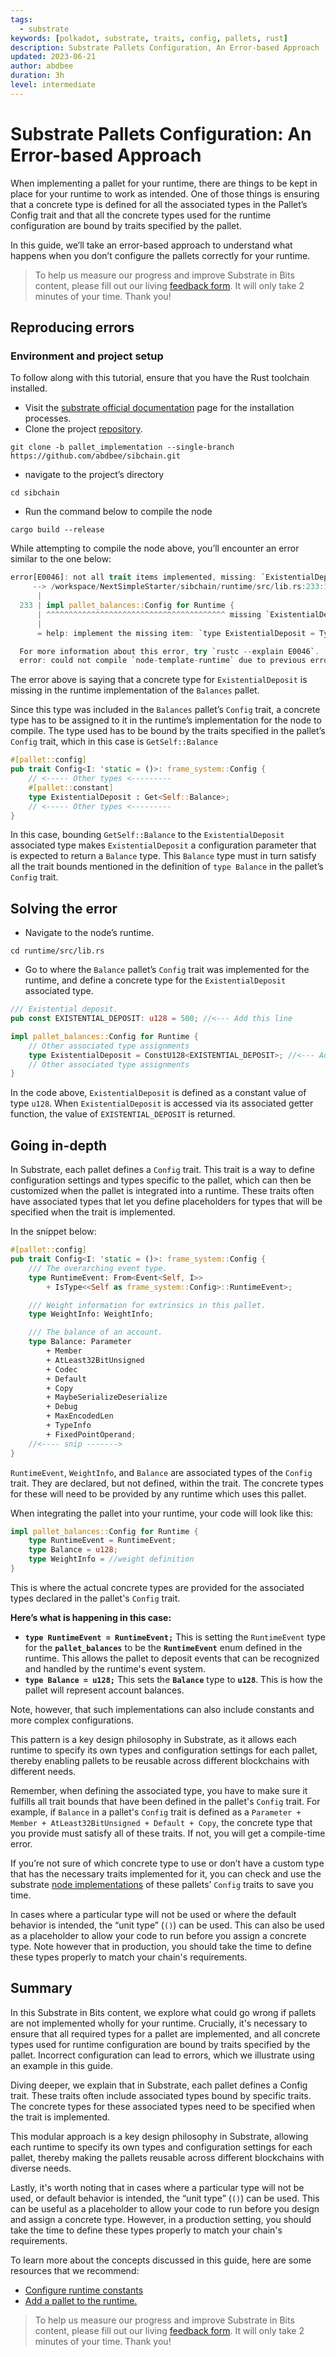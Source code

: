 ```yaml
---
tags:
  - substrate
keywords: [polkadot, substrate, traits, config, pallets, rust]
description: Substrate Pallets Configuration, An Error-based Approach
updated: 2023-06-21
author: abdbee
duration: 3h
level: intermediate
---
```


# Substrate Pallets Configuration: An Error-based Approach

When implementing a pallet for your runtime, there are things to be kept in place for your runtime to work as intended. One of those things is ensuring that a concrete type is defined for all the associated types in the Pallet’s Config trait and that all the concrete types used for the runtime configuration are bound by traits specified by the pallet. 

In this guide, we’ll take an error-based approach to understand what happens when you don’t configure the pallets correctly for your runtime.

> To help us measure our progress and improve Substrate in Bits content, please fill out our living [feedback form](https://airtable.com/appc45lFGS94WumrY/tblnuIR8lSd4TX7IR/viwqMQuAR6zSDn765?blocks=hide). It will only take 2 minutes of your time. Thank you!


## Reproducing errors

### Environment and project setup

To follow along with this tutorial, ensure that you have the Rust toolchain installed.

- Visit the [substrate official documentation](https://docs.substrate.io/install/) page for the installation processes.
- Clone the project [repository](https://github.com/abdbee/sibchain/tree/pallet_implementation).

```
git clone -b pallet_implementation --single-branch https://github.com/abdbee/sibchain.git
```

- navigate to the project’s directory

```
cd sibchain
```

- Run the command below to compile the node

```
cargo build --release
```

While attempting to compile the node above, you’ll encounter an error similar to the one below:

```rust
error[E0046]: not all trait items implemented, missing: `ExistentialDeposit`
     --> /workspace/NextSimpleStarter/sibchain/runtime/src/lib.rs:233:1
      |
  233 | impl pallet_balances::Config for Runtime {
      | ^^^^^^^^^^^^^^^^^^^^^^^^^^^^^^^^^^^^^^^^ missing `ExistentialDeposit` in implementation
      |
      = help: implement the missing item: `type ExistentialDeposit = Type;`

  For more information about this error, try `rustc --explain E0046`.
  error: could not compile `node-template-runtime` due to previous error
```

The error above is saying that a concrete type for `ExistentialDeposit` is missing in the runtime implementation of the `Balances` pallet. 

Since this type was included in the `Balances` pallet’s `Config` trait, a concrete type has to be assigned to it in the runtime’s implementation for the node to compile. The type used has to be bound by the traits specified in the pallet’s `Config` trait, which in this case is `GetSelf::Balance`

```rust
#[pallet::config]
pub trait Config<I: 'static = ()>: frame_system::Config {
    // <----- Other types <---------
    #[pallet::constant]
    type ExistentialDeposit : Get<Self::Balance>;
    // <----- Other types <---------
}
```

In this case, bounding `GetSelf::Balance` to the `ExistentialDeposit` associated type makes `ExistentialDeposit` a configuration parameter that is expected to return a `Balance` type. This `Balance` type must in turn satisfy all the trait bounds mentioned in the definition of `type Balance` in the pallet’s `Config` trait.

## Solving the error

- Navigate to the node’s runtime.

```
cd runtime/src/lib.rs
```

- Go to where the `Balance` pallet’s `Config` trait was implemented for the runtime, and define a concrete type for the `ExistentialDeposit` associated type.

```rust
/// Existential deposit. 
pub const EXISTENTIAL_DEPOSIT: u128 = 500; //<--- Add this line

impl pallet_balances::Config for Runtime {
    // Other associated type assignments
    type ExistentialDeposit = ConstU128<EXISTENTIAL_DEPOSIT>; //<--- Add this line
    // Other associated type assignments
}
```

In the code above, `ExistentialDeposit` is defined as a constant value of type `u128`. When `ExistentialDeposit` is accessed via its associated getter function, the value of `EXISTENTIAL_DEPOSIT` is returned. 

## Going in-depth

In Substrate, each pallet defines a `Config` trait. This trait is a way to define configuration settings and types specific to the pallet, which can then be customized when the pallet is integrated into a runtime. These traits often have associated types that let you define placeholders for types that will be specified when the trait is implemented.

In the snippet below:

```rust
#[pallet::config]
pub trait Config<I: 'static = ()>: frame_system::Config {
    /// The overarching event type.
    type RuntimeEvent: From<Event<Self, I>>
        + IsType<<Self as frame_system::Config>::RuntimeEvent>;

    /// Weight information for extrinsics in this pallet.
    type WeightInfo: WeightInfo;

    /// The balance of an account.
    type Balance: Parameter
        + Member
        + AtLeast32BitUnsigned
        + Codec
        + Default
        + Copy
        + MaybeSerializeDeserialize
        + Debug
        + MaxEncodedLen
        + TypeInfo
        + FixedPointOperand;
    //<---- snip ------->
}
```

`RuntimeEvent`, `WeightInfo`, and `Balance` are associated types of the `Config` trait. They are declared, but not defined, within the trait. The concrete types for these will need to be provided by any runtime which uses this pallet.

When integrating the pallet into your runtime, your code will look like this:

```rust
impl pallet_balances::Config for Runtime {
	type RuntimeEvent = RuntimeEvent;
	type Balance = u128;
	type WeightInfo = //weight definition
}
```

This is where the actual concrete types are provided for the associated types declared in the pallet's `Config` trait.

**Here’s what is happening in this case:**

- **`type RuntimeEvent = RuntimeEvent;`** This is setting the `RuntimeEvent` type for the **`pallet_balances`** to be the **`RuntimeEvent`** enum defined in the runtime. This allows the pallet to deposit events that can be recognized and handled by the runtime's event system.
- **`type Balance = u128;`** This sets the **`Balance`** type to **`u128`**. This is how the pallet will represent account balances.

Note, however, that such implementations can also include constants and more complex configurations.

This pattern is a key design philosophy in Substrate, as it allows each runtime to specify its own types and configuration settings for each pallet, thereby enabling pallets to be reusable across different blockchains with different needs.

Remember, when defining the associated type, you have to make sure it fulfills all trait bounds that have been defined in the pallet's `Config` trait. For example, if `Balance` in a pallet's `Config` trait is defined as a `Parameter + Member + AtLeast32BitUnsigned + Default + Copy`, the concrete type that you provide must satisfy all of these traits. If not, you will get a compile-time error.

 If you’re not sure of which concrete type to use or don’t have a custom type that has the necessary traits implemented for it, you can check and use the substrate [node implementations](https://github.com/paritytech/substrate/tree/master/bin/node) of these pallets’ `Config` traits to save you time.

In cases where a particular type will not be used or where the default behavior is intended, the “unit type” (`()`) can be used. This can also be used as a placeholder to allow your code to run before you assign a concrete type. Note however that in production, you should take the time to define these types properly to match your chain's requirements.

## Summary

In this Substrate in Bits content, we explore what could go wrong if pallets are not implemented wholly for your runtime. Crucially, it's necessary to ensure that all required types for a pallet are implemented, and all concrete types used for runtime configuration are bound by traits specified by the pallet. Incorrect configuration can lead to errors, which we illustrate using an example in this guide.

Diving deeper, we explain that in Substrate, each pallet defines a Config trait. These traits often include associated types bound by specific traits. The concrete types for these associated types need to be specified when the trait is implemented.

This modular approach is a key design philosophy in Substrate, allowing each runtime to specify its own types and configuration settings for each pallet, thereby making the pallets reusable across different blockchains with diverse needs.

Lastly, it's worth noting that in cases where a particular type will not be used, or default behavior is intended, the “unit type” (`()`) can be used. This can be useful as a placeholder to allow your code to run before you design and assign a concrete type. However, in a production setting, you should take the time to define these types properly to match your chain's requirements.

To learn more about the concepts discussed in this guide, here are some resources that we recommend:

- [Configure runtime constants](https://docs.substrate.io/reference/how-to-guides/basics/configure-runtime-constants/)
- [Add a pallet to the runtime.](https://docs.substrate.io/tutorials/build-application-logic/add-a-pallet/)

> To help us measure our progress and improve Substrate in Bits content, please fill out our living [feedback form](https://airtable.com/appc45lFGS94WumrY/tblnuIR8lSd4TX7IR/viwqMQuAR6zSDn765?blocks=hide). It will only take 2 minutes of your time. Thank you!
